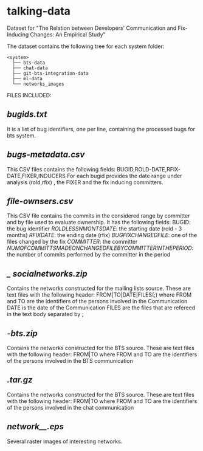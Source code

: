 # talking-data
Dataset for "The Relation between Developers’ Communication and Fix-Inducing Changes: An Empirical Study"

The dataset contains the following tree for each system folder:
```
<system>
  ├── bts-data
  ├── chat-data   
  ├── git-bts-integration-data
  ├── ml-data
  └── networks_images
```
FILES INCLUDED:

*bugids.txt*       
------------
It is a list of bug identifiers, one per line, containing the processed bugs for bts system.

*bugs-metadata.csv*
------------------
This CSV files contains the following fields:
BUGID,ROLD-DATE,RFIX-DATE,FIXER,INDUCERS
For each bugid provides the date range under analysis (rold,rfix) , the FIXER
and the fix inducing committers.

*file-ownsers.csv*
------------------
This CSV file contains the commits in the considered range by committer and by file
used to evaluate ownership. It has the following fields:
BUGID: the bug identifier
_ROLDLESSNMONTSDATE_: the starting date (rold - 3 months)
_RFIXDATE_: the ending date (rfix)
_BUGFIXCHANGEDFILE_: one of the files changed by the fix
_COMMITTER_: the committer
_NUMOFCOMMITTSMADEONCHANGEDFILEBYCOMMITTERINTHEPERIOD_: the number of commits performed by the committer in the period

*<system> _ socialnetworks.zip*
------------------------------
Contains the networks constructed for the mailing lists source.
These are text files with the following header:
FROM|TO|DATE|FILES(;)
where
FROM and TO are the identifiers of the persons involved in the Communication
DATE is the date of the Communication
FILES are the files that are refereed in the text body separated by ;

*<system>-bts.zip*
------------------
Contains the networks constructed for the BTS source.
These are text files with the following header:
FROM|TO
where
FROM and TO are the identifiers of the persons involved in the BTS communication

*<network>.tar.gz*
------------------
Contains the networks constructed for the BTS source.
These are text files with the following header:
FROM|TO
where
FROM and TO are the identifiers of the persons involved in the chat communication

*network_<system>_<bugids>.eps*
----------------------------------
Several raster images of interesting networks.
